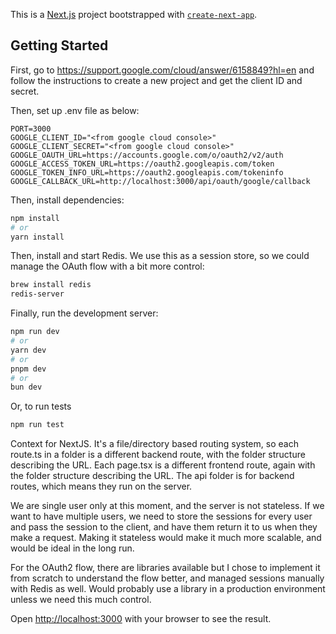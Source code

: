 This is a [Next.js](https://nextjs.org/) project bootstrapped with [`create-next-app`](https://github.com/vercel/next.js/tree/canary/packages/create-next-app).

## Getting Started

First, go to https://support.google.com/cloud/answer/6158849?hl=en and follow the instructions to create a new project and get the client ID and secret.

Then, set up .env file as below:

```
PORT=3000
GOOGLE_CLIENT_ID="<from google cloud console>"
GOOGLE_CLIENT_SECRET="<from google cloud console>"
GOOGLE_OAUTH_URL=https://accounts.google.com/o/oauth2/v2/auth
GOOGLE_ACCESS_TOKEN_URL=https://oauth2.googleapis.com/token
GOOGLE_TOKEN_INFO_URL=https://oauth2.googleapis.com/tokeninfo
GOOGLE_CALLBACK_URL=http://localhost:3000/api/oauth/google/callback
```

Then, install dependencies:

```bash
npm install
# or
yarn install
```

Then, install and start Redis. We use this as a session store, so we could manage the OAuth flow with a bit more control:

```bash
brew install redis
redis-server
```

Finally, run the development server:

```bash
npm run dev
# or
yarn dev
# or
pnpm dev
# or
bun dev
```

Or, to run tests

```bash
npm run test
```

Context for NextJS. It's a file/directory based routing system, so each route.ts in a folder is a different backend route, with the folder structure describing the URL. Each page.tsx is a different frontend route, again with the folder structure describing the URL. The api folder is for backend routes, which means they run on the server.

We are single user only at this moment, and the server is not stateless. If we want to have multiple users, we need to store the sessions for every user and pass the session to the client, and have them return it to us when they make a request. Making it stateless would make it much more scalable, and would be ideal in the long run.

For the OAuth2 flow, there are libraries available but I chose to implement it from scratch to understand the flow better, and managed sessions manually with Redis as well. Would probably use a library in a production environment unless we need this much control.

Open [http://localhost:3000](http://localhost:3000) with your browser to see the result.
